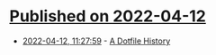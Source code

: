 # [Published on 2022-04-12](index.md)

* [2022-04-12, 11:27:59](https://news.ycombinator.com/item?id=31001126) - [A Dotfile History](https://myme.no/posts/2022-04-11-a-dotfile-history.html)

